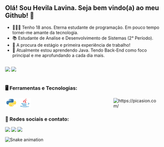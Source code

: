## Olá! Sou Hevila Lavina. Seja bem vindo(a) ao meu Github! 👋

- 👩🏻‍💻 Tenho 18 anos. Eterna estudante de programação. Em pouco tempo tornei-me amante da tecnologia.
- 📚 Estudante de Analise e Desenvolvimento de Sistemas (2° Período).
- 🔭 A procura de estágio e primeira experiência de trabalho!
- 🌱 Atualmente estou aprendendo Java. Tendo Back-End como foco principal e me aprofundando a cada dia mais.

##

<div>
<img height="180em" src="https://github-readme-stats.vercel.app/api?username=Hevila-lavina&show_icons=true&theme=radical"/>
<img height="180em" src="https://github-readme-stats.vercel.app/api/top-langs/?username=Hevila-lavina&layout=compact&theme=radical"/>
</div>
<div style="display: inline_block"><br>

 ### 🖥️ Ferramentas e Tecnologias:
  
<img align="center" alt="Hev-Python" height="30" width="40" src="https://raw.githubusercontent.com/devicons/devicon/master/icons/python/python-original.svg">
<img align="center" alt="Hev-Java" height="30" width="40" src="https://raw.githubusercontent.com/devicons/devicon/master/icons/java/java-original.svg">
<a href="https://picasion.com/"><img src="https://i.picasion.com/pic92/f4d03028c728a9329b977c55338caba9.gif" img align="right" width="150" height="150" border="0" alt="https://picasion.com/" /></a><br /> 
</div>  
  
  ## 
  ### 📌 Redes sociais e contato:
 <div> 
  <a href="https://www.instagram.com/hevilavina/" target="_blank"><img src="https://img.shields.io/badge/-Instagram-%23E4405F?style=for-the-badge&logo=instagram&logoColor=white" target="_blank"></a>
  <a href = "mailto:lavinahevila@gmail.com"><img src="https://img.shields.io/badge/-Gmail-%23333?style=for-the-badge&logo=gmail&logoColor=white" target="_blank"></a>
  <a href="https://www.linkedin.com/in/hevila-lavina-096906231/" target="_blank"><img src="https://img.shields.io/badge/-LinkedIn-%230077B5?style=for-the-badge&logo=linkedin&logoColor=white" target="_blank"></a> 
  
   ![Snake animation](https://github.com/rafaballerini/Hevila-lavina/blob/output/github-contribution-grid-snake.svg)
   
</div>
